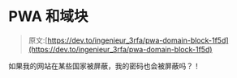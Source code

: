 # PWA 和域块

> 原文:[https://dev.to/ingenieur_3rfa/pwa-domain-block-1f5d](https://dev.to/ingenieur_3rfa/pwa-domain-block-1f5d)

如果我的网站在某些国家被屏蔽，我的密码也会被屏蔽吗？！